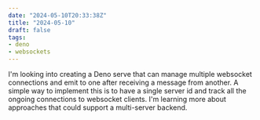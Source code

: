 ```yaml
---
date: "2024-05-10T20:33:38Z"
title: "2024-05-10"
draft: false
tags:
- deno
- websockets
---
```


I'm looking into creating a Deno serve that can manage multiple websocket connections and emit to one after receiving a message from another.
A simple way to implement this is to have a single server id and track all the ongoing connections to websocket clients.
I'm learning more about approaches that could support a multi-server backend.
